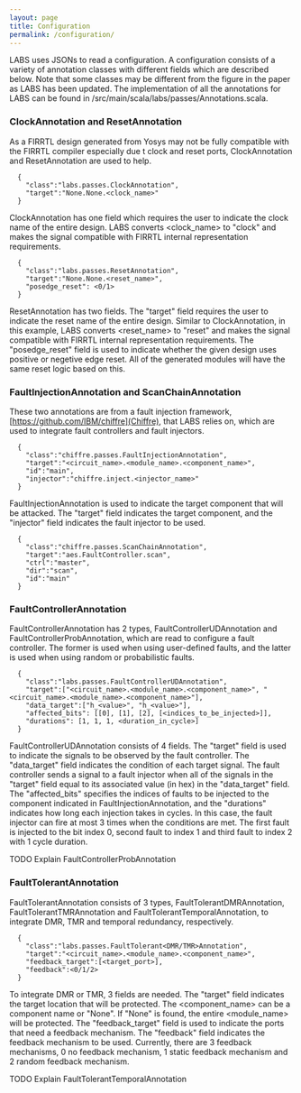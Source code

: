 ```yaml
---
layout: page
title: Configuration
permalink: /configuration/
---
```

LABS uses JSONs to read a configuration. A configuration consists of a variety of annotation classes with different fields which are described below. Note that some classes may be different from the figure in the paper as LABS has been updated. The implementation of all the annotations for LABS can be found in /src/main/scala/labs/passes/Annotations.scala.

### ClockAnnotation and ResetAnnotation
As a FIRRTL design generated from Yosys may not be fully compatible with the FIRRTL compiler especially due t clock and reset ports, ClockAnnotation and ResetAnnotation are used to help.

```code5
  {
    "class":"labs.passes.ClockAnnotation",
    "target":"None.None.<clock_name>"
  }
```

ClockAnnotation has one field which requires the user to indicate the clock name of the entire design. LABS converts <clock\_name> to "clock" and makes the signal compatible with FIRRTL internal representation requirements.

```code6
  {
    "class":"labs.passes.ResetAnnotation",
    "target":"None.None.<reset_name>",
    "posedge_reset": <0/1>
  }
```

ResetAnnotation has two fields. The "target" field requires the user to indicate the reset name of the entire design. Similar to ClockAnnotation, in this example, LABS converts <reset\_name> to "reset" and makes the signal compatible with FIRRTL internal representation requirements. The "posedge\_reset" field is used to indicate whether the given design uses positive or negetive edge reset. All of the generated modules will have the same reset logic based on this.

### FaultInjectionAnnotation and ScanChainAnnotation
These two annotations are from a fault injection framework, [https://github.com/IBM/chiffre](Chiffre), that LABS relies on, which are used to integrate fault controllers and fault injectors.

```code7
  {
    "class":"chiffre.passes.FaultInjectionAnnotation",
    "target":"<circuit_name>.<module_name>.<component_name>",
    "id":"main",
    "injector":"chiffre.inject.<injector_name>"
  }
```

FaultInjectionAnnotation is used to indicate the target component that will be attacked. The "target" field indicates the target component, and the "injector" field indicates the fault injector to be used.

```code8
  {
    "class":"chiffre.passes.ScanChainAnnotation",
    "target":"aes.FaultController.scan",
    "ctrl":"master",
    "dir":"scan",
    "id":"main"
  }
```

### FaultControllerAnnotation
FaultControllerAnnotation has 2 types, FaultControllerUDAnnotation and FaultControllerProbAnnotation, which are read to configure a fault controller. The former is used when using user-defined faults, and the latter is used when using random or probabilistic faults.

```code9
  {
    "class":"labs.passes.FaultControllerUDAnnotation",
    "target":["<circuit_name>.<module_name>.<component_name>", "<circuit_name>.<module_name>.<component_name>"],
    "data_target":["h_<value>", "h_<value>"],
    "affected_bits": [[0], [1], [2], [<indices_to_be_injected>]],
    "durations": [1, 1, 1, <duration_in_cycle>]
  }
```

FaultControllerUDAnnotation consists of 4 fields. The "target" field is used to indicate the signals to be observed by the fault controller. The "data\_target" field indicates the condition of each target signal. The fault controller sends a signal to a fault injector when all of the signals in the "target" field equal to its associated value (in hex) in the "data\_target" field. The "affected\_bits" specifies the indices of faults to be injected to the component indicated in FaultInjectionAnnotation, and the "durations" indicates how long each injection takes in cycles. In this case, the fault injector can fire at most 3 times when the conditions are met. The first fault is injected to the bit index 0, second fault to index 1 and third fault to index 2 with 1 cycle duration.

TODO Explain FaultControllerProbAnnotation

### FaultTolerantAnnotation
FaultTolerantAnnotation consists of 3 types, FaultTolerantDMRAnnotation, FaultTolerantTMRAnnotation and FaultTolerantTemporalAnnotation, to integrate DMR, TMR and temporal redundancy, respectively.

```code10
  {
    "class":"labs.passes.FaultTolerant<DMR/TMR>Annotation",
    "target":"<circuit_name>.<module_name>.<component_name>",
    "feedback_target":[<target_port>],
    "feedback":<0/1/2>
  }
```

To integrate DMR or TMR, 3 fields are needed. The "target" field indicates the target location that will be protected. The <component\_name> can be a component name or "None". If "None" is found, the entire <module\_name> will be protected. The "feedback\_target" field is used to indicate the ports that need a feedback mechanism. The "feedback" field indicates the feedback mechanism to be used. Currently, there are 3 feedback mechanisms, 0 no feedback mechanism, 1 static feedback mechanism and 2 random feedback mechanism.

TODO Explain FaultTolerantTemporalAnnotation

<link href="https://maxcdn.bootstrapcdn.com/bootstrap/3.3.7/css/bootstrap.min.css" rel="stylesheet">
<script src="https://ajax.googleapis.com/ajax/libs/jquery/3.1.1/jquery.min.js"></script>
<script src="https://maxcdn.bootstrapcdn.com/bootstrap/3.3.7/js/bootstrap.min.js"></script>
